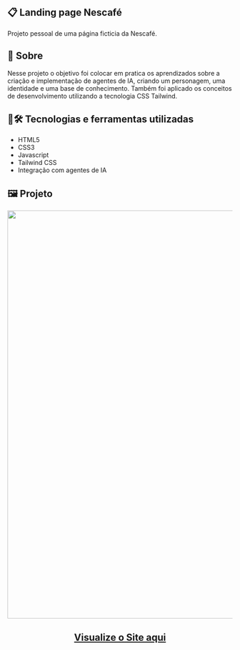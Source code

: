 ## 📋 Landing page Nescafé
Projeto pessoal de uma página ficticia da Nescafé.
## 🧐 Sobre
Nesse projeto o objetivo foi colocar em pratica os aprendizados sobre a criação e implementação de agentes de IA, criando um personagem, uma identidade e uma base de conhecimento. 
Também foi aplicado os conceitos de desenvolvimento utilizando a tecnologia CSS Tailwind.
## 🤖🛠️ Tecnologias e ferramentas utilizadas
- HTML5
- CSS3
- Javascript
- Tailwind CSS
- Integração com agentes de IA
## 🖼️ Projeto
<p align="center">
  <img width="1841" height="914" alt="image" src="https://github.com/user-attachments/assets/e51e06f9-0dcc-4c15-af40-1de2a2073c71" />
</p>

<h2 align="center">
  <a href="https://brunosts94.github.io/LandingPages_Portifolio/nescafe/index.html">Visualize o Site aqui</a>
</h2>
